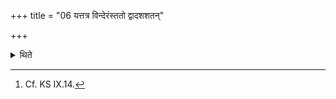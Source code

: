 +++
title = "06 यत्तत्र विन्देरंस्ततो द्वादशशतन्"

+++

<details><summary>थिते</summary>

6. One hundred and twelve (cows should be given as) gifts out of what they obtain there (as booty).[^1]   

[^1]: Cf. KS IX.14.  
</details>
